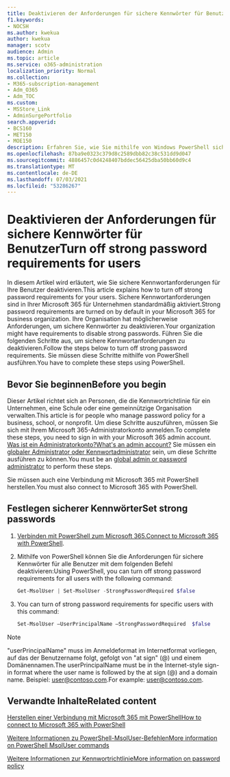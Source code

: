 ```yaml
---
title: Deaktivieren der Anforderungen für sichere Kennwörter für Benutzer
f1.keywords:
- NOCSH
ms.author: kwekua
author: kwekua
manager: scotv
audience: Admin
ms.topic: article
ms.service: o365-administration
localization_priority: Normal
ms.collection:
- M365-subscription-management
- Adm_O365
- Adm_TOC
ms.custom:
- MSStore_Link
- AdminSurgePortfolio
search.appverid:
- BCS160
- MET150
- MOE150
description: Erfahren Sie, wie Sie mithilfe von Windows PowerShell sichere Kennwortanforderungen für Ihre Benutzer festlegen.
ms.openlocfilehash: 87ba9e0323c379d8c2589dbb82c38c531dd9d047
ms.sourcegitcommit: 4886457c0d4248407bddec56425dba50bb60d9c4
ms.translationtype: MT
ms.contentlocale: de-DE
ms.lasthandoff: 07/03/2021
ms.locfileid: "53286267"
---
```

# <a name="turn-off-strong-password-requirements-for-users"></a><span data-ttu-id="a312d-103">Deaktivieren der Anforderungen für sichere Kennwörter für Benutzer</span><span class="sxs-lookup"><span data-stu-id="a312d-103">Turn off strong password requirements for users</span></span>

<span data-ttu-id="a312d-104">In diesem Artikel wird erläutert, wie Sie sichere Kennwortanforderungen für Ihre Benutzer deaktivieren.</span><span class="sxs-lookup"><span data-stu-id="a312d-104">This article explains how to turn off strong password requirements for your users.</span></span> <span data-ttu-id="a312d-105">Sichere Kennwortanforderungen sind in Ihrer Microsoft 365 für Unternehmen standardmäßig aktiviert.</span><span class="sxs-lookup"><span data-stu-id="a312d-105">Strong password requirements are turned on by default in your Microsoft 365 for business organization.</span></span> <span data-ttu-id="a312d-106">Ihre Organisation hat möglicherweise Anforderungen, um sichere Kennwörter zu deaktivieren.</span><span class="sxs-lookup"><span data-stu-id="a312d-106">Your organization might have requirements to disable strong passwords.</span></span> <span data-ttu-id="a312d-107">Führen Sie die folgenden Schritte aus, um sichere Kennwortanforderungen zu deaktivieren.</span><span class="sxs-lookup"><span data-stu-id="a312d-107">Follow the steps below to turn off strong password requirements.</span></span> <span data-ttu-id="a312d-108">Sie müssen diese Schritte mithilfe von PowerShell ausführen.</span><span class="sxs-lookup"><span data-stu-id="a312d-108">You have to complete these steps using PowerShell.</span></span>

## <a name="before-you-begin"></a><span data-ttu-id="a312d-109">Bevor Sie beginnen</span><span class="sxs-lookup"><span data-stu-id="a312d-109">Before you begin</span></span>

<span data-ttu-id="a312d-110">Dieser Artikel richtet sich an Personen, die die Kennwortrichtlinie für ein Unternehmen, eine Schule oder eine gemeinnützige Organisation verwalten.</span><span class="sxs-lookup"><span data-stu-id="a312d-110">This article is for people who manage password policy for a business, school, or nonprofit.</span></span> <span data-ttu-id="a312d-111">Um diese Schritte auszuführen, müssen Sie sich mit Ihrem Microsoft 365-Administratorkonto anmelden.</span><span class="sxs-lookup"><span data-stu-id="a312d-111">To complete these steps, you need to sign in with your Microsoft 365 admin account.</span></span> [<span data-ttu-id="a312d-112">Was ist ein Administratorkonto?</span><span class="sxs-lookup"><span data-stu-id="a312d-112">What's an admin account?</span></span>](/microsoft-365/business-video/admin-center-overview) <span data-ttu-id="a312d-113">Sie müssen ein [globaler Administrator oder Kennwortadministrator](about-admin-roles.md) sein, um diese Schritte ausführen zu können.</span><span class="sxs-lookup"><span data-stu-id="a312d-113">You must be an [global admin or password administrator](about-admin-roles.md) to perform these steps.</span></span>

<span data-ttu-id="a312d-114">Sie müssen auch eine Verbindung mit Microsoft 365 mit PowerShell herstellen.</span><span class="sxs-lookup"><span data-stu-id="a312d-114">You must also connect to Microsoft 365 with PowerShell.</span></span>

## <a name="set-strong-passwords"></a><span data-ttu-id="a312d-115">Festlegen sicherer Kennwörter</span><span class="sxs-lookup"><span data-stu-id="a312d-115">Set strong passwords</span></span>

1. <span data-ttu-id="a312d-116">[Verbinden mit PowerShell zum Microsoft 365.](/office365/enterprise/powershell/connect-to-office-365-powershell#connect-with-the-microsoft-azure-active-directory-module-for-windows-powershell)</span><span class="sxs-lookup"><span data-stu-id="a312d-116">[Connect to Microsoft 365 with PowerShell](/office365/enterprise/powershell/connect-to-office-365-powershell#connect-with-the-microsoft-azure-active-directory-module-for-windows-powershell).</span></span>

2. <span data-ttu-id="a312d-117">Mithilfe von PowerShell können Sie die Anforderungen für sichere Kennwörter für alle Benutzer mit dem folgenden Befehl deaktivieren:</span><span class="sxs-lookup"><span data-stu-id="a312d-117">Using PowerShell, you can turn off strong password requirements for all users with the following command:</span></span>

    ```powershell
    Get-MsolUser | Set-MsolUser -StrongPasswordRequired $false

3. You can turn of strong password requirements for specific users with this command:

    ```powershell
    Set-MsolUser –UserPrincipalName –StrongPasswordRequired  $false
    ```

> [!NOTE]
> <span data-ttu-id="a312d-118">"userPrincipalName" muss im Anmeldeformat im Internetformat vorliegen, auf das der Benutzername folgt, gefolgt von "at sign" (@) und einem Domänennamen.</span><span class="sxs-lookup"><span data-stu-id="a312d-118">The userPrincipalName must be in the Internet-style sign-in format where the user name is followed by the at sign (@) and a domain name.</span></span> <span data-ttu-id="a312d-119">Beispiel: user@contoso.com.</span><span class="sxs-lookup"><span data-stu-id="a312d-119">For example: user@contoso.com.</span></span>

## <a name="related-content"></a><span data-ttu-id="a312d-120">Verwandte Inhalte</span><span class="sxs-lookup"><span data-stu-id="a312d-120">Related content</span></span>

[<span data-ttu-id="a312d-121">Herstellen einer Verbindung mit Microsoft 365 mit PowerShell</span><span class="sxs-lookup"><span data-stu-id="a312d-121">How to connect to Microsoft 365 with PowerShell</span></span>](/office365/enterprise/powershell/connect-to-office-365-powershell#connect-with-the-microsoft-azure-active-directory-module-for-windows-powershell)

[<span data-ttu-id="a312d-122">Weitere Informationen zu PowerShell-MsolUser-Befehlen</span><span class="sxs-lookup"><span data-stu-id="a312d-122">More information on PowerShell MsolUser commands</span></span>](/powershell/azure/active-directory/install-adv2)

[<span data-ttu-id="a312d-123">Weitere Informationen zur Kennwortrichtlinie</span><span class="sxs-lookup"><span data-stu-id="a312d-123">More information on password policy</span></span>](/azure/active-directory/authentication/concept-sspr-policy#password-policies-that-only-apply-to-cloud-user-accounts)
